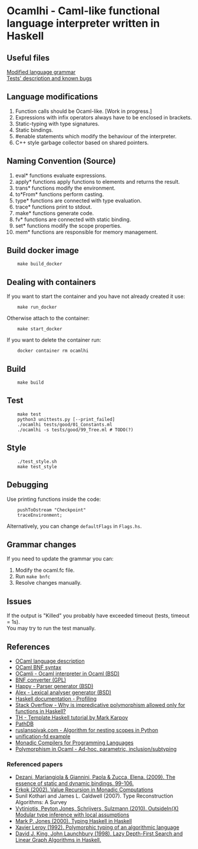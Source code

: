 # Ocamlhi - Caml-like functional language interpreter written in Haskell
## Useful files 
[Modified language grammar](ocaml.fc)  
[Tests' description and known bugs](tests/Readme.md)

## Language modifications
1. Function calls should be Ocaml-like.
    [Work in progress.]
2. Expressions with infix operators always have to be enclosed in brackets.
3. Static-typing with type signatures.
4. Static bindings.
5. #enable statements which modify the behaviour of the interpreter.
6. C++ style garbage collector based on shared pointers.

## Naming Convention (Source)
1. eval* functions evaluate expressions.
2. apply* functions apply functions to elements and returns the result.
3. trans* functions modify the environment.
4. to\*From\* functions perform casting.
5. type* functions are connected with type evaluation.
6. trace* functions print to stdout.
7. make* functions generate code.
8. fv* functions are connected with static binding.
9. set* functions modify the scope properties.
10. mem* functions are responsible for memory management.

## Build docker image
```
    make build_docker
```

## Dealing with containers
If you want to start the container and you have not already created it use:
```
    make run_docker
```
Otherwise attach to the container:
```
    make start_docker
```
If you want to delete the container run:
```
    docker container rm ocamlhi
```

## Build
```
    make build
```

## Test
```
    make test
    python3 unittests.py [--print_failed]
    ./ocamlhi tests/good/01_Constants.ml
    ./ocamlhi -s tests/good/99_Tree.ml # TODO(?)
```

## Style
```
    ./test_style.sh
    make test_style
```
## Debugging
Use printing functions inside the code:
``` 
    pushToOstream "Checkpoint"
    traceEnvironment;
```
Alternatively, you can change `defaultFlags` in `Flags.hs`.

## Grammar changes
If you need to update the grammar you can:
1. Modify the ocaml.fc file.
2. Run `make bnfc`
3. Resolve changes manually.

## Issues
If the output is "Killed" you probably have exceeded timeout (tests, timeout = 1s).  
You may try to run the test manually.

## References
* [OCaml language description](https://caml.inria.fr/pub/docs/manual-ocaml/language.html)  
* [OCaml BNF syntax](http://www.willforge.fr/wikiosp/index.php/OCaml/BNF_syntax)  
* [OCamli - Ocaml interpreter in Ocaml (BSD)](https://github.com/johnwhitington/ocamli)  
* [BNF converter (GPL)](https://bnfc.digitalgrammars.com/)  
* [Happy - Parser generator (BSD)](https://www.haskell.org/happy/)  
* [Alex - Lexical analyser generator (BSD)](https://www.haskell.org/alex/)  
* [Haskell documentation - Profiling](https://downloads.haskell.org/~ghc/7.6.3/docs/html/users_guide/profiling.html)
* [Stack Overflow - Why is impredicative polymorphism allowed only for functions in Haskell?](https://stackoverflow.com/questions/56448814/why-is-impredicative-polymorphism-allowed-only-for-functions-in-haskell)
* [TH - Template Haskell tutorial by Mark Karpov](https://markkarpov.com/tutorial/th.html)
* [PathDB](https://github.com/maxsumrall/pathdb)
* [ruslanspivak.com - Algorithm for nesting scopes in Python](https://ruslanspivak.com/lsbasi-part14/)
* [unification-fd example](https://gist.github.com/gelisam/11068221)
* [Monadic Compilers for Programming Languages](https://wiki.haskell.org/Modular_Monadic_Compilers_for_Programming_Languages)
* [Polymorphism in Ocaml - Ad-hoc, parametric, inclusion/subtyping](https://stackoverflow.com/questions/33227667/polymorphism-in-ocaml-ad-hoc-parametric-inclusion-subtyping)

### Referenced papers
* [Dezani, Mariangiola & Giannini, Paola & Zucca, Elena. (2009). The essence of static and dynamic bindings. 99-106.](https://www.researchgate.net/publication/220829330_The_essence_of_static_and_dynamic_bindings)
* [Erkok (2002). Value Recursion in Monadic Computations](https://leventerkok.github.io/papers/erkok-thesis.pdf)
* Sunil Kothari and James L. Caldwell (2007). Type Reconstruction Algorithms: A Survey
* [Vytiniotis, Peyton Jones, Schrijvers, Sulzmann (2010). OutsideIn(X) Modular type inference with local assumptions](https://www.microsoft.com/en-us/research/wp-content/uploads/2016/02/jfp-outsidein.pdf?from=http%3A%2F%2Fresearch.microsoft.com%2F%7Esimonpj%2Fpapers%2Fconstraints%2Fjfp-outsidein.pdf)
* [Mark P. Jones (2000). Typing Haskell in Haskell](https://web.cecs.pdx.edu/~mpj/thih/TypingHaskellInHaskell.html)
* [Xavier Leroy (1992). Polymorphic typing of an algorithmic language](https://xavierleroy.org/publi/phd-thesis.pdf)
* [David J. King, John Launchbury (1998). Lazy Depth-First Search and Linear Graph Algorithms in Haskell.](https://www.researchgate.net/publication/2295532_Lazy_Depth-First_Search_and_Linear_Graph_Algorithms_in_Haskell)
